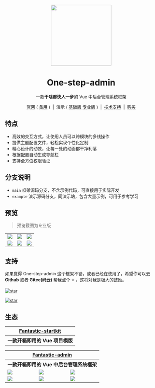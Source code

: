 <p align="center">
  <img src="https://one-step-admin.gitee.io/logo.png" width="200" height="200" />
</p>

<h1 align="center">One-step-admin</h1>

<p align="center">一款<b>干啥都快人一步</b>的 Vue 中后台管理系统框架</p>

<p align="center">
  <a href="https://one-step-admin.gitee.io" target="_blank">官网</a>
  ( <a href="https://one-step-admin.github.io" target="_blank">备用</a> )
  <span>&nbsp;|&nbsp;</span>
  演示
  ( <a href="https://one-step-admin.gitee.io/basic-example" target="_blank">基础版</a>
  <a href="https://one-step-admin.gitee.io/pro-example" target="_blank">专业版</a> )
  <span>&nbsp;|&nbsp;</span>
  <a href="https://one-step-admin.gitee.io/support.html" target="_blank">技术支持</a>
  <span>&nbsp;|&nbsp;</span>
  <a href="https://one-step-admin.gitee.io/buy.html" target="_blank">购买</a>
<p>

## 特点

- 高效的交互方式，让使用人员可以跨模块的多线操作
- 提供主题配置文件，轻松实现个性化定制
- 精心设计的动效，让每一处的动画都干净利落
- 根据配置自动生成导航栏
- 支持全方位权限验证

## 分支说明

- `main` 框架源码分支，不含示例代码，可直接用于实际开发
- `example` 演示源码分支，同演示站，包含大量示例，可用于参考学习

## 预览

> 预览截图为专业版

<table>
  <tr>
    <td><img src="https://one-step-admin.gitee.io/preview1.png" /></td>
    <td><img src="https://one-step-admin.gitee.io/preview2.png" /></td>
    <td><img src="https://one-step-admin.gitee.io/preview3.png" /></td>
  </tr>
  <tr>
    <td><img src="https://one-step-admin.gitee.io/preview4.png" /></td>
    <td><img src="https://one-step-admin.gitee.io/preview5.png" /></td>
    <td><img src="https://one-step-admin.gitee.io/preview6.png" /></td>
  </tr>
</table>

## 支持

如果觉得 One-step-admin 这个框架不错，或者已经在使用了，希望你可以去 **Github** 或者 **Gitee(码云)** 帮我点个 ⭐ ，这将对我是极大的鼓励。

[![star](https://img.shields.io/github/stars/one-step-admin/basic?style=social)](https://github.com/one-step-admin/basic)

[![star](https://gitee.com/one-step-admin/basic/badge/star.svg?theme=dark)](https://gitee.com/one-step-admin/basic)

## 生态

<table>
  <tr>
    <th colspan="3" align="center">
      <a href="https://hooray.gitee.io/fantastic-startkit" target="_blank">Fantastic-startkit</a>
    </th>
  </tr>
  <tr>
    <th colspan="3" align="center">
      一款开箱即用的 Vue 项目模版
    </th>
  </tr>
</table>

<table>
  <tr>
    <th colspan="3" align="center">
      <a href="https://fantastic-admin.gitee.io/" target="_blank">Fantastic-admin</a>
    </th>
  </tr>
  <tr>
    <th colspan="3" align="center">
      一款开箱即用的 Vue 中后台管理系统框架
    </th>
  </tr>
  <tr>
    <td><img src="https://fantastic-admin.gitee.io/preview1.png" /></td>
    <td><img src="https://fantastic-admin.gitee.io/preview2.png" /></td>
    <td><img src="https://fantastic-admin.gitee.io/preview3.png" /></td>
  </tr>
  <tr>
    <td><img src="https://fantastic-admin.gitee.io/preview4.png" /></td>
    <td><img src="https://fantastic-admin.gitee.io/preview5.png" /></td>
    <td><img src="https://fantastic-admin.gitee.io/preview6.png" /></td>
  </tr>
</table>

